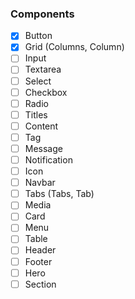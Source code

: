 ### Components

- [x] Button
- [x] Grid (Columns, Column)
- [ ] Input
- [ ] Textarea
- [ ] Select
- [ ] Checkbox
- [ ] Radio
- [ ] Titles
- [ ] Content
- [ ] Tag
- [ ] Message
- [ ] Notification
- [ ] Icon
- [ ] Navbar
- [ ] Tabs (Tabs, Tab)
- [ ] Media
- [ ] Card
- [ ] Menu
- [ ] Table
- [ ] Header
- [ ] Footer
- [ ] Hero
- [ ] Section
